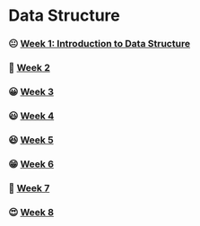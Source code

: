 # Data Structure

### 😐 [Week 1: Introduction to Data Structure](https://github.com/Pascalllllll/Week-1-Data-Structures)
### 🙂 [Week 2](https://github.com/Pascalllllll/Week-2-Data-Structures)
### 😀 [Week 3](https://github.com/Pascalllllll/Week-3-Data-Structures)
### 😃 [Week 4](https://github.com/Pascalllllll/Week-4-Data-Structures)
### 😆 [Week 5](https://github.com/Pascalllllll/Week-5-Data-Structures)
### 😁 [Week 6](https://github.com/Pascalllllll/Week-6-Data-Structures)
### 🤩 [Week 7](https://github.com/Pascalllllll/Week-7-Data-Structures)
### 😍 [Week 8](https://github.com/Pascalllllll/Week-8-Data-Structures)

